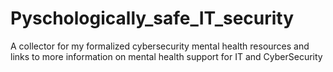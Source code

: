 # Pyschologically_safe_IT_security
A collector for my formalized cybersecurity mental health resources and links to more information on mental health support for IT and CyberSecurity
